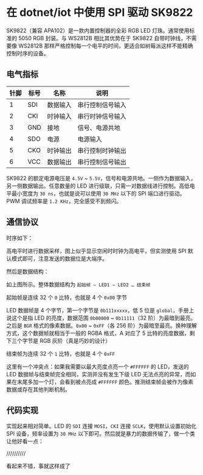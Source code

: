 在 dotnet/iot 中使用 SPI 驱动 SK9822
==============================

SK9822（兼容 APA102）是一款内置控制器的全彩 RGB LED 灯珠。通常使用标准的 5050 RGB 封装。与 WS2812B 相比其优势在于 SK9822 自带时钟线，不需要像 WS2812B 那样严格控制每一个电平的时间，更适合如树莓派这样不能精确控制时序的设备。

电气指标
-------
 
|针脚|标号|名称|说明|
|----|----|----|----|
|1|SDI|数据输入|串行控制信号输入|
|2|CKI|时钟输入|串行时钟信号输入|
|3|GND|接地|信号、电源共地|
|4|SDO|电源|电源输入|
|5|CKO|时钟输出|串行控制时钟输出|
|6|VCC|数据输出|串行控制信号输出|

SK9822 的额定电源电压是 `4.5V` ~ `5.5V`，信号和电源共地。一侧作为数据输入，另一侧数据输出。任意数量的 LED 进行级联，只需一对数据线进行控制。高低电平最小宽度为 `30 ns`，也就是说可以使用 `30 MHz` 以下的 SPI 端口进行驱动。PWM 调试频率是 `1.2 KHz`，完全感受不到频闪。

通信协议
-------

时序如下：
 
高电平时进行数据采样，图上似乎显示空闲时时钟为高电平，但实测使用 SPI 默认模式即可，注意发送的数据位是大端序。

然后是数据结构：
 
如上图所示。整体数据结构为 `起始帧 – LED1 – LED2 … 结束帧`

起始帧是连续 32 个 `0` 比特，也就是 4 个 `0x00` 字节

LED 数据帧是 4 个字节，第一个字节是 `0b111xxxxx`，低 5 位是 `global`，手册上说这个是指 LED 的亮度，数据范围 `0b00000` ~ `0b11111`（32 阶）为最暗到最亮。之后是 `BGR` 格式的像素数据。`0x00` ~ `0xFF`（各 256 阶）为最暗至最亮。换种理解方式，这个数据帧就相当于一般的 RGBA 格式，A 对应了 5 比特的亮度数据，剩下三个字节是 RGB 灰阶（真是巧妙的设计）

结束帧为连续 32 个 `1` 比特，也就是 4 个 `0xFF`

这里有一个冲突点：如果我需要以最大亮度点亮一个 `#FFFFFF` 的 LED，发送的 LED 数据帧与结束帧完全相同，实测并没有发生下级 LED 无法点亮的异常，而如果在末尾多加一个灯，会看到被点亮成 `#FFFFFF` 颜色。推测结束帧会被作为像素数据或存在其他判断机制。

代码实现
-------
实现起来相对简单。LED 的 `SDI` 连接 `MOSI`，`CKI` 连接 `SCLK`，使用默认设置初始化 SPI 设备，频率设置为 `30 MHz` 以下即可。然后就是暴力的数据传输了，做一个类让他好看一点：

//////////

看起来不错，事就这样成了
